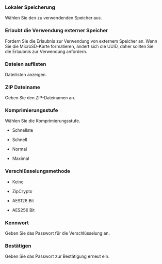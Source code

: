 ### Lokaler Speicherung

Wählen Sie den zu verwendenden Speicher aus. 

### Erlaubt  die Verwendung externer Speicher

Fordern Sie die Erlaubnis zur Verwendung von externem Speicher an. Wenn Sie die MicroSD-Karte formatieren, ändert sich die UUID, daher sollten Sie die Erlaubnis zur Verwendung anfordern. 

### Dateien auflisten

Dateilisten anzeigen. 

### ZIP Dateiname

Geben Sie den ZIP-Dateinamen an. 

### Komprimierungsstufe

Wählen Sie die Komprimierungsstufe.

- Schnellste

- Schnell

- Normal

- Maximal 

### Verschlüsselungsmethode

- Keine

- ZipCrypto

- AES128 Bit

- AES256 Bit 

### Kennwort

Geben Sie das Passwort für die Verschlüsselung an. 

### Bestätigen

Geben Sie das Passwort zur Bestätigung erneut ein. 